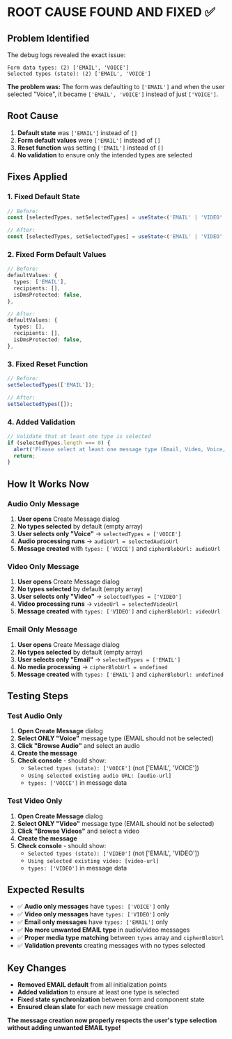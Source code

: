 # ROOT CAUSE FOUND AND FIXED ✅

## Problem Identified
The debug logs revealed the exact issue:
```
Form data types: (2) ['EMAIL', 'VOICE']
Selected types (state): (2) ['EMAIL', 'VOICE']
```

**The problem was:** The form was defaulting to `['EMAIL']` and when the user selected "Voice", it became `['EMAIL', 'VOICE']` instead of just `['VOICE']`.

## Root Cause
1. **Default state** was `['EMAIL']` instead of `[]`
2. **Form default values** were `['EMAIL']` instead of `[]`
3. **Reset function** was setting `['EMAIL']` instead of `[]`
4. **No validation** to ensure only the intended types are selected

## Fixes Applied

### 1. Fixed Default State
```typescript
// Before:
const [selectedTypes, setSelectedTypes] = useState<('EMAIL' | 'VIDEO' | 'VOICE' | 'FILE')[]>(['EMAIL']);

// After:
const [selectedTypes, setSelectedTypes] = useState<('EMAIL' | 'VIDEO' | 'VOICE' | 'FILE')[]>([]);
```

### 2. Fixed Form Default Values
```typescript
// Before:
defaultValues: {
  types: ['EMAIL'],
  recipients: [],
  isDmsProtected: false,
},

// After:
defaultValues: {
  types: [],
  recipients: [],
  isDmsProtected: false,
},
```

### 3. Fixed Reset Function
```typescript
// Before:
setSelectedTypes(['EMAIL']);

// After:
setSelectedTypes([]);
```

### 4. Added Validation
```typescript
// Validate that at least one type is selected
if (selectedTypes.length === 0) {
  alert('Please select at least one message type (Email, Video, Voice, or File).');
  return;
}
```

## How It Works Now

### Audio Only Message
1. **User opens** Create Message dialog
2. **No types selected** by default (empty array)
3. **User selects only "Voice"** → `selectedTypes = ['VOICE']`
4. **Audio processing runs** → `audioUrl = selectedAudioUrl`
5. **Message created** with `types: ['VOICE']` and `cipherBlobUrl: audioUrl`

### Video Only Message
1. **User opens** Create Message dialog
2. **No types selected** by default (empty array)
3. **User selects only "Video"** → `selectedTypes = ['VIDEO']`
4. **Video processing runs** → `videoUrl = selectedVideoUrl`
5. **Message created** with `types: ['VIDEO']` and `cipherBlobUrl: videoUrl`

### Email Only Message
1. **User opens** Create Message dialog
2. **No types selected** by default (empty array)
3. **User selects only "Email"** → `selectedTypes = ['EMAIL']`
4. **No media processing** → `cipherBlobUrl = undefined`
5. **Message created** with `types: ['EMAIL']` and `cipherBlobUrl: undefined`

## Testing Steps

### Test Audio Only
1. **Open Create Message** dialog
2. **Select ONLY "Voice"** message type (EMAIL should not be selected)
3. **Click "Browse Audio"** and select an audio
4. **Create the message**
5. **Check console** - should show:
   - `Selected types (state): ['VOICE']` (not ['EMAIL', 'VOICE'])
   - `Using selected existing audio URL: [audio-url]`
   - `types: ['VOICE']` in message data

### Test Video Only
1. **Open Create Message** dialog
2. **Select ONLY "Video"** message type (EMAIL should not be selected)
3. **Click "Browse Videos"** and select a video
4. **Create the message**
5. **Check console** - should show:
   - `Selected types (state): ['VIDEO']` (not ['EMAIL', 'VIDEO'])
   - `Using selected existing video: [video-url]`
   - `types: ['VIDEO']` in message data

## Expected Results
- ✅ **Audio only messages** have `types: ['VOICE']` only
- ✅ **Video only messages** have `types: ['VIDEO']` only
- ✅ **Email only messages** have `types: ['EMAIL']` only
- ✅ **No more unwanted EMAIL type** in audio/video messages
- ✅ **Proper media type matching** between `types` array and `cipherBlobUrl`
- ✅ **Validation prevents** creating messages with no types selected

## Key Changes
- **Removed EMAIL default** from all initialization points
- **Added validation** to ensure at least one type is selected
- **Fixed state synchronization** between form and component state
- **Ensured clean slate** for each new message creation

**The message creation now properly respects the user's type selection without adding unwanted EMAIL type!**
